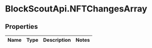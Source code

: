 # BlockScoutApi.NFTChangesArray

## Properties
Name | Type | Description | Notes
------------ | ------------- | ------------- | -------------
